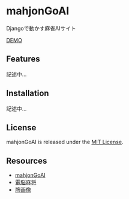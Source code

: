 # mahjonGoAI

Djangoで動かす麻雀AIサイト

[DEMO](https://mahjongai.pythonanywhere.com)

## Features

記述中...

## Installation

記述中...

## License

mahjonGoAI is released under the [MIT License](https://github.com/hotkyou/mahjonGoAI/blob/main/LICENSE).

## Resources

* [mahjonGoAI](https://github.com/hotkyou/mahjonGoAI)
* [電脳麻将](https://github.com/kobalab/Majiang)
* [牌画像](https://www.civillink.net/fsozai/majan.html)
